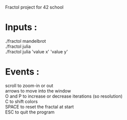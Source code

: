 
Fractol project for 42 school

# Inputs :
./fractol mandelbrot \
./fractol julia \
./fractol julia 'value x' 'value y'

# Events :
scroll to zoom-in or out \
arrows to move into the window \
O and P to increase or decrease iterations (so resolution) \
C to shift colors \
SPACE to reset the fractal at start \
ESC to quit the program
